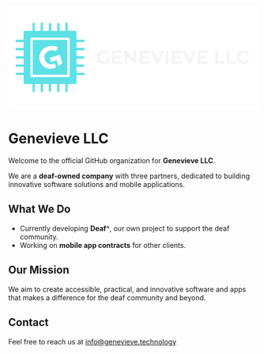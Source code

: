 <p align="center">
  <img src="Geevee website footer logo.png" alt="Genevieve LLC Logo" width="1000">
</p>


# Genevieve LLC

Welcome to the official GitHub organization for **Genevieve LLC**.

We are a **deaf-owned company** with three partners, dedicated to building innovative software solutions and mobile applications.

## What We Do
- Currently developing **Deaf^**, our own project to support the deaf community.  
- Working on **mobile app contracts** for other clients.  


## Our Mission
We aim to create accessible, practical, and innovative software and apps that makes a difference for the deaf community and beyond.  

## Contact
Feel free to reach us at info@genevieve.technology
